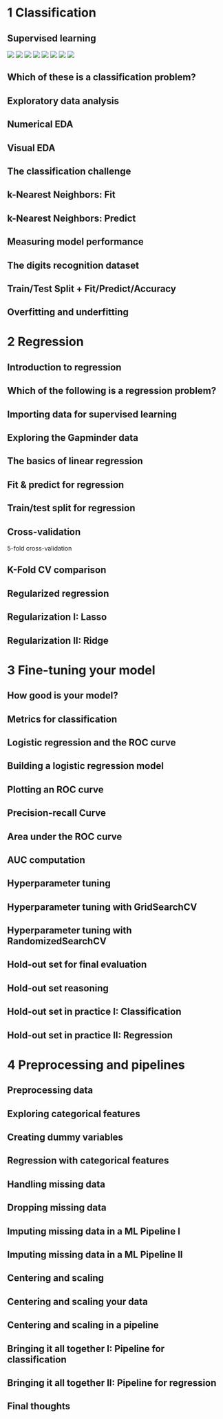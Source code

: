 

# 1 Classification



## Supervised learning
![](img/2021-11-25-22-09-25.png)
![](img/2021-11-25-22-09-52.png)
![](img/2021-11-25-22-10-04.png)
![](img/2021-11-25-22-10-15.png)
![](img/2021-11-25-22-10-32.png)
![](img/2021-11-25-22-10-42.png)
![](img/2021-11-25-22-10-57.png)
![](img/2021-11-25-22-11-11.png)


## Which of these is a classification problem?

## Exploratory data analysis

## Numerical EDA

## Visual EDA

## The classification challenge

## k-Nearest Neighbors: Fit

## k-Nearest Neighbors: Predict

## Measuring model performance

## The digits recognition dataset

## Train/Test Split + Fit/Predict/Accuracy

## Overfitting and underfitting


# 2 Regression



## Introduction to regression

## Which of the following is a regression problem?

## Importing data for supervised learning

## Exploring the Gapminder data

## The basics of linear regression

## Fit & predict for regression

## Train/test split for regression

## Cross-validation

5-fold cross-validation

## K-Fold CV comparison

## Regularized regression

## Regularization I: Lasso

## Regularization II: Ridge


# 3 Fine-tuning your model



## How good is your model?

## Metrics for classification

## Logistic regression and the ROC curve

## Building a logistic regression model

## Plotting an ROC curve

## Precision-recall Curve

## Area under the ROC curve

## AUC computation

## Hyperparameter tuning

## Hyperparameter tuning with GridSearchCV

## Hyperparameter tuning with RandomizedSearchCV

## Hold-out set for final evaluation

## Hold-out set reasoning

## Hold-out set in practice I: Classification

## Hold-out set in practice II: Regression


# 4 Preprocessing and pipelines



## Preprocessing data

## Exploring categorical features

## Creating dummy variables

## Regression with categorical features

## Handling missing data

## Dropping missing data

## Imputing missing data in a ML Pipeline I

## Imputing missing data in a ML Pipeline II

## Centering and scaling

## Centering and scaling your data

## Centering and scaling in a pipeline

## Bringing it all together I: Pipeline for classification

## Bringing it all together II: Pipeline for regression

## Final thoughts

